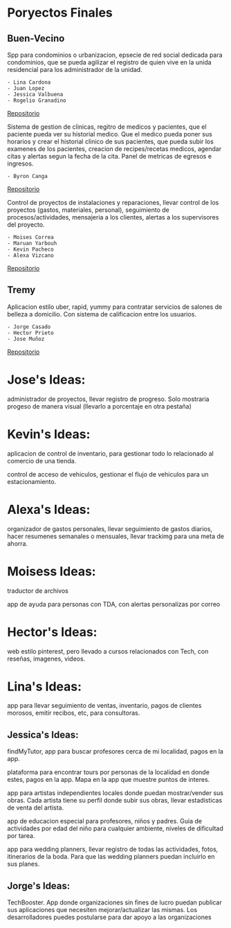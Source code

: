 # Poryectos Finales

## Buen-Vecino

Spp para condominios o urbanizacion, epsecie de red social dedicada para condominios, que se pueda agilizar el registro de quien vive en la unida residencial para los administrador de la unidad.

    - Lina Cardona
    - Juan Lopez
    - Jessica Valbuena
    - Rogelio Granadino

[Repositorio](https://github.com/linamaria126/Buen-Vecino)

Sistema de gestion de clinicas, regitro de medicos y pacientes, que el paciente pueda ver su historial medico. Que el medico pueda poner sus horarios y crear el historial clinico de sus pacientes, que pueda subir los examenes de los pacientes, creacion de recipes/recetas medicos, agendar citas y alertas segun la fecha de la cita. Panel de metricas de egresos e ingresos.

    - Byron Canga

[Repositorio]()

Control de proyectos de instalaciones y reparaciones, llevar control de los proyectos (gastos, materiales, personal), seguimiento de procesos/actividades, mensajeria a los clientes, alertas a los supervisores del proyecto.

    - Moises Correa
    - Maruan Yarbouh
    - Kevin Pacheco
    - Alexa Vizcano

[Repositorio](https://github.com/maruangc/cardomomo)

## Tremy

Aplicacion estilo uber, rapid, yummy para contratar servicios de salones de belleza a domicilio. Con sistema de calificacion entre los usuarios.

    - Jorge Casado
    - Hector Prieto
    - Jose Muñoz

[Repositorio]()

# Jose's Ideas:

administrador de proyectos, llevar registro de progreso. Solo mostraria progeso de manera visual (llevarlo a porcentaje en otra pestaña)

# Kevin's Ideas:

aplicacion de control de inventario, para gestionar todo lo relacionado al comercio de una tienda.

control de acceso de vehiculos, gestionar el flujo de vehiculos para un estacionamiento.

# Alexa's Ideas:

organizador de gastos personales, llevar seguimiento de gastos diarios, hacer resumenes semanales o mensuales, llevar trackimg para una meta de ahorra.

# Moisess Ideas:

traductor de archivos

app de ayuda para personas con TDA, con alertas personalizas por correo

# Hector's Ideas:

web estilo pinterest, pero llevado a cursos relacionados con Tech, con reseñas, imagenes, videos.

# Lina's Ideas:

app para llevar seguimiento de ventas, inventario, pagos de clientes morosos, emitir recibos, etc, para consultoras.

## Jessica's Ideas:

findMyTutor, app para buscar profesores cerca de mi localidad, pagos en la app.

plataforma para encontrar tours por personas de la localidad en donde estes, pagos en la app. Mapa en la app que muestre puntos de interes.

app para artistas independientes locales donde puedan mostrar/vender sus obras. Cada artista tiene su perfil donde subir sus obras, llevar estadisticas de venta del artista.

app de educacion especial para profesores, niños y padres. Guia de actividades por edad del niño para cualquier ambiente, niveles de dificultad por tarea.

app para wedding planners, llevar registro de todas las actividades, fotos, itinerarios de la boda. Para que las wedding planners puedan incluirlo en sus planes.

## Jorge's Ideas:

TechBooster. App donde organizaciones sin fines de lucro puedan publicar sus aplicaciones que necesiten mejorar/actualizar las mismas. Los desarrolladores puedes postularse para dar apoyo a las organizaciones
